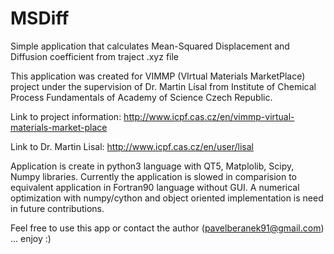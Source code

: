# MSDiff
Simple application that calculates Mean-Squared Displacement and Diffusion coefficient from traject .xyz file

This application was created for VIMMP (VIrtual Materials MarketPlace) project under the supervision of Dr. Martin Lísal from Institute of Chemical Process Fundamentals of Academy of Science Czech Republic.

Link to project information:
http://www.icpf.cas.cz/en/vimmp-virtual-materials-market-place

Link to Dr. Martin Lisal:
http://www.icpf.cas.cz/en/user/lisal

Application is create in python3 language with QT5, Matplolib, Scipy, Numpy libraries. Currently the application is slowed in comparision to equivalent application in Fortran90 language without GUI. A numerical optimization with numpy/cython and object oriented implementation is need in future contributions.

Feel free to use this app or contact the author (pavelberanek91@gmail.com) ... enjoy :)
